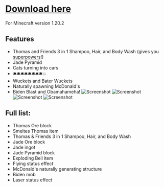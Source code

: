 # [Download here](https://github.com/MrAnderson1971/cursed_minecraft/raw/master/Thomas%20&%20Friends%203%20in%201%20Shampoo,%20Hair,%20and%20Body%20Wash.jar)

For Minecraft version 1.20.2
## Features
* Thomas and Friends 3 in 1 Shampoo, Hair, and Body Wash (gives you [superpowers](https://www.youtube.com/watch?v=P7I6rmtHB60)!)
* Jade Pyramid
* Cats turning into cars
* 🛎️🛎️🛎️🛎️🛎️🛎️🛎️🛎️💥
* Wuckets and Bater Wuckets
* Naturally spawning McDonald's
* Biden Blast and Obamahameha!
![Screenshot](https://github.com/MrAnderson1971/cursed_minecraft/blob/master/screenshots/image0.png?raw=true)
![Screenshot](https://github.com/MrAnderson1971/cursed_minecraft/blob/master/screenshots/image1.png?raw=true)
![Screenshot](https://github.com/MrAnderson1971/cursed_minecraft/blob/master/screenshots/image2.png?raw=true)
![Screenshot](https://github.com/MrAnderson1971/cursed_minecraft/blob/master/screenshots/image3.png?raw=true)
## Full list:
* Thomas Ore block 
* Smeltes Thomas item
* Thomas & Friends 3 in 1 Shampoo, Hair, and Body Wash
* Jade Ore block
* Jade ingot
* Jade Pyramid block
* Exploding Bell item
* Flying status effect
* McDonald's naturally generating structure
* Biden mob
* Laser status effect
